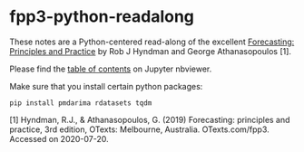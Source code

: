 # fpp3-python-readalong

These notes are a Python-centered read-along of the excellent [Forecasting: Principles and Practice](https://otexts.com/fpp3/index.html) by Rob J Hyndman and George Athanasopoulos [1].

Please find the [table of contents](https://nbviewer.jupyter.org/github/zgana/fpp3-python-readalong/blob/master/Contents.ipynb) on Jupyter nbviewer.

Make sure that you install certain python packages:
```
pip install pmdarima rdatasets tqdm
```


[1]  Hyndman, R.J., & Athanasopoulos, G. (2019) Forecasting: principles and practice, 3rd edition, OTexts: Melbourne, Australia. OTexts.com/fpp3. Accessed on 2020-07-20.